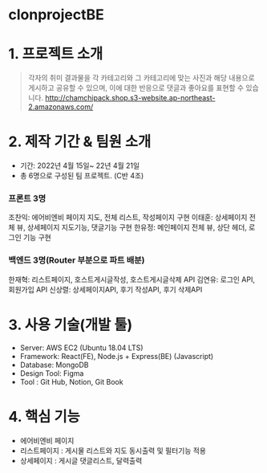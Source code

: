 # clonprojectBE

# 1. 프로젝트 소개
>각자의 취미 결과물을 각 카테고리와 그 카테고리에 맞는 사진과 해당 내용으로 게시하고 공유할 수 있으며, 이에 대한 반응으로 댓글과 좋아요를 표현할 수 있습니다.
http://chamchipack.shop.s3-website.ap-northeast-2.amazonaws.com/
# 2. 제작 기간 & 팀원 소개
- 기간: 2022년 4월 15일~ 22년 4월 21일
- 총 6명으로 구성된 팀 프로젝트. (C반 4조)
### 프론트 3명
조찬익: 에어비엔비 페이지 지도, 전체 리스트, 작성페이지 구현
이태훈: 상세페이지 전체 뷰, 상세페이지 지도기능, 댓글기능 구현
한유정: 메인페이지 전체 뷰, 상단 헤더, 로그인 기능 구현
### 백엔드 3명(Router 부분으로 파트 배분)
한재혁: 리스트페이지, 호스트게시글작성, 호스트게시글삭제 API
김연유: 로그인 API, 회원가입 API
신상렬: 상세페이지API, 후기 작성API, 후기 삭제API
# 3. 사용 기술(개발 툴)
- Server: AWS EC2 (Ubuntu 18.04 LTS)
- Framework: React(FE), Node.js + Express(BE) (Javascript)
- Database: MongoDB
- Design Tool: Figma
- Tool : Git Hub, Notion, Git Book
# 4. 핵심 기능
- 에어비엔비 페이지
- 리스트페이지 : 게시물 리스트와 지도 동시출력 및 필터기능 적용
- 상세페이지 : 게시글 댓글리스트, 달력출력

